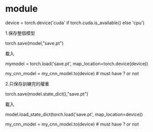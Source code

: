 # module

device = torch.device('cuda' if torch.cuda.is_available() else 'cpu')

1.保存整個模型

torch.save(model,"save.pt")

載入

mymodel = torch.load('save.pt', map_location=torch.device(device))

my_cnn_model = my_cnn_model.to(device) # must have ? or not


2.只保存訓練完的權重

torch.save(model.state_dict(),"save.pt")

載入

model.load_state_dict(torch.load('save.pt', map_location=device))

my_cnn_model = my_cnn_model.to(device) # must have ? or not
